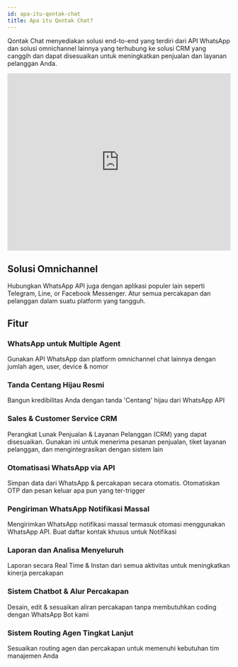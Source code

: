 ```yaml
---
id: apa-itu-qontak-chat
title: Apa itu Qontak Chat?
---
```


Qontak Chat menyediakan solusi end-to-end yang terdiri dari API WhatsApp dan solusi omnichannel lainnya yang terhubung ke solusi CRM yang canggih dan dapat disesuaikan untuk meningkatkan penjualan dan layanan pelanggan Anda.

<iframe width="100%" height="400rem" src="https://www.youtube.com/embed/95fCmWIM4oo" frameborder="0" allow="accelerometer; autoplay; clipboard-write; encrypted-media; gyroscope; picture-in-picture" allowfullscreen></iframe>

## Solusi Omnichannel

Hubungkan WhatsApp API juga dengan aplikasi populer lain seperti Telegram, Line, or Facebook Messenger. Atur semua percakapan dan pelanggan dalam suatu platform yang tangguh.

## Fitur

### WhatsApp untuk Multiple Agent

Gunakan API WhatsApp dan platform omnichannel chat lainnya dengan jumlah agen, user, device & nomor

### Tanda Centang Hijau Resmi

Bangun kredibilitas Anda dengan tanda 'Centang' hijau dari WhatsApp API

### Sales & Customer Service CRM

Perangkat Lunak Penjualan & Layanan Pelanggan (CRM) yang dapat disesuaikan. Gunakan ini untuk menerima pesanan penjualan, tiket layanan pelanggan, dan mengintegrasikan dengan sistem lain

### Otomatisasi WhatsApp via API

Simpan data dari WhatsApp & percakapan secara otomatis. Otomatiskan OTP dan pesan keluar apa pun yang ter-trigger

### Pengiriman WhatsApp Notifikasi Massal

Mengirimkan WhatsApp notifikasi massal termasuk otomasi menggunakan WhatsApp API. Buat daftar kontak khusus untuk Notifikasi

### Laporan dan Analisa Menyeluruh

Laporan secara Real Time & Instan dari semua aktivitas untuk meningkatkan kinerja percakapan

### Sistem Chatbot & Alur Percakapan

Desain, edit & sesuaikan aliran percakapan tanpa membutuhkan coding dengan WhatsApp Bot kami

### Sistem Routing Agen Tingkat Lanjut

Sesuaikan routing agen dan percakapan untuk memenuhi kebutuhan tim manajemen Anda
